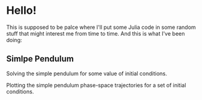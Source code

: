 # Hello! 

This is supposed to be palce where I'll put some Julia code in some random stuff that might interest me from time to time. And this is what I've been doing: 

## Simlpe Pendulum 

Solving the simple pendulum for some value of initial conditions. 

Plotting the simple pendulum phase-space trajectories for a set of initial conditions.

